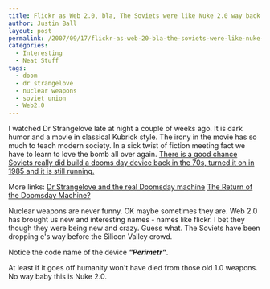 ```yaml
---
title: Flickr as Web 2.0, bla, The Soviets were like Nuke 2.0 way back in the 70s
author: Justin Ball
layout: post
permalink: /2007/09/17/flickr-as-web-20-bla-the-soviets-were-like-nuke-20-way-back-in-the-70s/
categories:
  - Interesting
  - Neat Stuff
tags:
  - doom
  - dr strangelove
  - nuclear weapons
  - soviet union
  - Web2.0
---
```



I watched Dr Strangelove late at night a couple of weeks ago. It is dark humor and a movie in classical Kubrick style. The irony in the movie has so much to teach modern society. In a sick twist of fiction meeting fact we have to learn to love the bomb all over again. [There is a good chance Soviets really did build a dooms day device back in the 70s, turned it on in 1985 and it is still running.][1]

 [1]: http://blog.wired.com/wiredscience/2007/09/soviet-doomsday.html

More links:
[Dr Strangelove and the real Doomsday machine][2]
[The Return of the Doomsday Machine?][3]

 [2]: http://tls.timesonline.co.uk/article/0,,25350-2648363,00.htmle
 [3]: http://www.slate.com/id/2173108/pagenum/all/#page_start

Nuclear weapons are never funny. OK maybe sometimes they are. Web 2.0 has brought us new and interesting names - names like flickr. I bet they though they were being new and crazy. Guess what. The Soviets have been dropping e's way before the Silicon Valley crowd.

Notice the code name of the device ***"Perimetr"***.

At least if it goes off humanity won't have died from those old 1.0 weapons. No way baby this is Nuke 2.0.